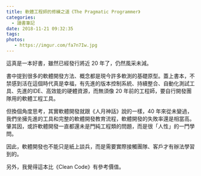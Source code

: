 ```yaml
---
title: 軟體工程師的修練之道《The Pragmatic Programmer》
categories:
  - 讀書筆記
date: 2018-11-21 09:32:35
tags:
photos: 
   - https://imgur.com/fa7n7Iw.jpg
---
```

<!-- more -->

這真是一本好書，雖然已經發行將近 20 年了，仍然風采未減。

書中提到很多的軟體開發方法、概念都是現今許多軟測的基礎原型。蓋上書本，不禁感到活在這個時代真是幸福，有先進的版本控制系統、持續整合、自動化測試工具、先進的IDE、高效能的硬體資源，而無須像 20 年前的工程師，要自行開發團隊用的軟體工程工具。

但換個角度思考，其實軟體開發就跟《人月神話》說的一樣，40 年來從未變過，我們坐擁先進的工具和完整的軟體開發教育流程，軟體開發的失敗率還是相當高。肇其因，或許軟體開發一直都還未是門純工程類的問題，而是很「人性」的一門學問。

因此，軟體開發也不能只是紙上談兵，而是需要實際接觸團隊、客戶才有辦法學習到的。

另外，我覺得這本比《Clean Code》有參考價值。